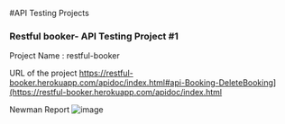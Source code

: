 #API Testing Projects 

### Restful booker- API Testing Project #1
Project Name : restful-booker

URL of the project
https://restful-booker.herokuapp.com/apidoc/index.html#api-Booking-DeleteBooking](https://restful-booker.herokuapp.com/apidoc/index.html

Newman Report
![image](https://github.com/user-attachments/assets/bfbc4ae5-18bb-40ae-8e68-27eea9da91c9)

